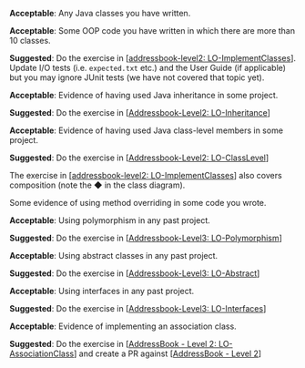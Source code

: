 <div id="classes">

**Acceptable**: Any Java classes you have written.

</div>


<div id="associations">

**Acceptable**: Some OOP code you have written in which there are more than 10 classes.

**Suggested**: Do the exercise in [[addressbook-level2: LO-ImplementClasses]({{module_org}}/addressbook-level2/blob/master/docs/LearningOutcomes.adoc#implement-a-class-code-lo-implementclass-code)]. Update I/O tests (i.e. `expected.txt` etc.) and the User Guide (if applicable) but you may ignore JUnit tests (we have not covered that topic yet).

<include src="project.md#submission_PR_optional" />

</div>

<div id="inheritance">

**Acceptable**: Evidence of having used Java inheritance in some project.

**Suggested**: Do the exercise in [[Addressbook-Level2: LO-Inheritance]({{module_org}}/addressbook-level2/blob/master/docs/LearningOutcomes.adoc#use-inheritance-to-achieve-code-reuse-code-lo-inheritance-code)]

<include src="project.md#PR_to_AB2" />

</div>

<div id="classLevelMembers">

**Acceptable**: Evidence of having used Java class-level members in some project.

**Suggested**: Do the exercise in [[Addressbook-Level2: LO-ClassLevel]({{module_org}}/addressbook-level2/blob/master/doc/LearningOutcomes.md#use-class-level-members-lo-classlevel)]

<include src="project.md#PR_to_AB2" />

</div>


<div id="composition">

The exercise in [[addressbook-level2: LO-ImplementClasses]({{module_org}}/addressbook-level2/blob/master/docs/LearningOutcomes.adoc#implement-a-class-code-lo-implementclass-code)] also covers composition (note the &#9670; in the class diagram).

</div>


<div id="overriding">

Some evidence of using method overriding in some code you wrote.

</div>


<div id="polymorphism">

**Acceptable**: Using polymorphism in any past project.

**Suggested**: Do the exercise in [[Addressbook-Level3: LO-Polymorphism]({{module_org}}/addressbook-level3/blob/master/docs/LearningOutcomes.adoc#use-polymorphism-code-lo-polymorphism-code)]
   
<include src="project.md#PR_to_AB3" />

</div>


<div id="abstractClasses">

**Acceptable**: Using abstract classes in any past project.

**Suggested**: Do the exercise in [[Addressbook-Level3: LO-Abstract]({{module_org}}/addressbook-level3/blob/master/doc/LearningOutcomes.md#use-abstract-classesmethods-lo-abstract)]
   
<include src="project.md#PR_to_AB3" />

</div>


<div id="interfaces">

**Acceptable**: Using interfaces in any past project.

**Suggested**: Do the exercise in [[Addressbook-Level3: LO-Interfaces]({{module_org}}/addressbook-level3/blob/master/docs/LearningOutcomes.adoc#use-interfaces-code-lo-interfaces-code)]
   
<include src="project.md#PR_to_AB3" />

</div>


<div id="associationClasses">

**Acceptable**: Evidence of implementing an association class. 

**Suggested**: Do the exercise in [[AddressBook - Level 2: LO-AssociationClass]({{module_org}}/addressbook-level2/blob/master/docs/LearningOutcomes.adoc#use-association-classes-code-lo-associationclass-code)] and create a PR against [[AddressBook - Level 2]({{module_org}}/addressbook-level2)]

</div>